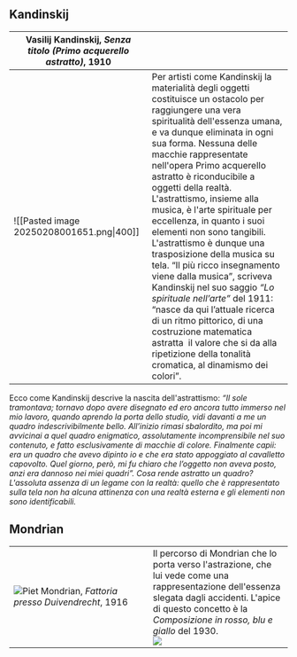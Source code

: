 ## Kandinskij

| Vasilij Kandinskij, *Senza titolo (Primo acquerello astratto)*, 1910 |                                                                                                                                                                                                                                                                                                                                                                                                                                                                                                                                                                                                                                                                                                                                                                                                                   |
| -------------------------------------------------------------------- | ----------------------------------------------------------------------------------------------------------------------------------------------------------------------------------------------------------------------------------------------------------------------------------------------------------------------------------------------------------------------------------------------------------------------------------------------------------------------------------------------------------------------------------------------------------------------------------------------------------------------------------------------------------------------------------------------------------------------------------------------------------------------------------------------------------------- |
| ![[Pasted image 20250208001651.png\|400]]                            | Per artisti come Kandinskij la materialità degli oggetti costituisce un ostacolo per raggiungere una vera spiritualità dell'essenza umana, e va dunque eliminata in ogni sua forma. Nessuna delle macchie rappresentate nell'opera Primo acquerello astratto è riconducibile a oggetti della realtà. L'astrattismo, insieme alla musica, è l'arte spirituale per eccellenza, in quanto i suoi elementi non sono tangibili. L'astrattismo è dunque una trasposizione della musica su tela. “Il più ricco insegnamento viene dalla musica”, scriveva Kandinskij nel suo saggio  <i>“Lo spirituale nell’arte” </i> del 1911: “nasce da qui l’attuale ricerca di un ritmo pittorico, di una costruzione matematica astratta  il valore che si da alla ripetizione della tonalità cromatica, al dinamismo dei colori”. |
Ecco come Kandinskij descrive la nascita dell'astrattismo: *“Il sole tramontava; tornavo dopo avere disegnato ed ero ancora tutto immerso nel mio lavoro, quando aprendo la porta dello studio, vidi davanti a me un quadro indescrivibilmente bello. All’inizio rimasi sbalordito, ma poi mi avvicinai a quel quadro enigmatico, assolutamente incomprensibile nel suo contenuto, e fatto esclusivamente di macchie di colore. Finalmente capii: era un quadro che avevo dipinto io e che era stato appoggiato al cavalletto capovolto. Quel giorno, però, mi fu chiaro che l’oggetto non aveva posto, anzi era dannoso nei miei quadri”. Cosa rende astratto un quadro? L'assoluta assenza di un legame con la realtà: quello che è rappresentato sulla tela non ha alcuna attinenza con una realtà esterna e gli elementi non sono identificabili.*

## Mondrian

<table width=100%>
<tr>
	<td width=50%>  <img src="https://kuadros.com/cdn/shop/files/pintura-Granja-Cerca-De-Duivendrecht-KUADROS.jpg?v=1683776469&width=800">Piet Mondrian, <i>Fattoria presso Duivendrecht</i>, 1916</td>
	<td width=50%>Il percorso di Mondrian che lo porta verso l'astrazione, che lui vede come una rappresentazione dell'essenza slegata dagli accidenti. L'apice di questo concetto è la <i>Composizione in rosso, blu e giallo</i> del 1930. <br> 
<img src="https://www.meisterdrucke.it/kunstwerke/400px/Piet_Mondrian_-_Composition_No_II_in_red_Blue_and_Yellow_-_(MeisterDrucke-1073083).jpg">
  </td>
</tr>
</table>
